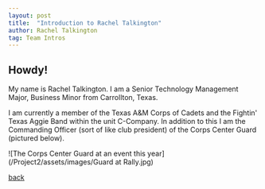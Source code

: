 ```yaml
---
layout: post
title:  "Introduction to Rachel Talkington"
author: Rachel Talkington
tag: Team Intros
---
```


## Howdy!

My name is Rachel Talkington. I am a Senior Technology Management Major, Business Minor from Carrollton, Texas.

I am currently a member of the Texas A&M Corps of Cadets and the Fightin' Texas Aggie Band within the unit C-Company. In addition to this I am the Commanding Officer (sort of like club president) of the Corps Center Guard (pictured below).

![The Corps Center Guard at an event this year](/Project2/assets/images/Guard at Rally.jpg)

[back](/Project2/postspace)

